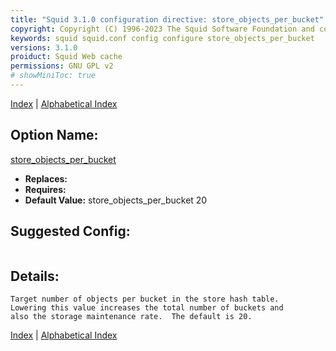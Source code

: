 ```yaml
---
title: "Squid 3.1.0 configuration directive: store_objects_per_bucket"
copyright: Copyright (C) 1996-2023 The Squid Software Foundation and contributors
keywords: squid squid.conf config configure store_objects_per_bucket
versions: 3.1.0
proiduct: Squid Web cache
permissions: GNU GPL v2
# showMiniToc: true
---
```

[Index](index#toc_store_objects_per_bucket) | [Alphabetical Index](index_all#toc_store_objects_per_bucket)

## Option Name:
[store_objects_per_bucket](#store_objects_per_bucket)
 * **Replaces:** 
 * **Requires:** 
 * **Default Value:** store_objects_per_bucket 20


## Suggested Config:
```plaintext

```

## Details:

	Target number of objects per bucket in the store hash table.
	Lowering this value increases the total number of buckets and
	also the storage maintenance rate.  The default is 20.



[Index](index#toc_store_objects_per_bucket) | [Alphabetical Index](index_all#toc_store_objects_per_bucket)

